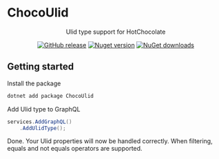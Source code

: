# ChocoUlid

<div align="center">
  <p>
    Ulid type support for HotChocolate
  </p>
  <p>
	  <a href="https://github.com/pfurmaniak/ChocoUlid/releases"><img alt="GitHub release" src="https://img.shields.io/github/release/pfurmaniak/ChocoUlid.svg"></a>
	  <a href="https://www.nuget.org/packages/ChocoUlid"><img alt="Nuget version" src="https://img.shields.io/nuget/v/ChocoUlid"></a>
	  <a href="https://www.nuget.org/packages/ChocoUlid"><img alt="NuGet downloads" src="https://img.shields.io/nuget/dt/ChocoUlid"></a> 
  </p>
</div>

## Getting started

Install the package
```bash
dotnet add package ChocoUlid
```

Add Ulid type to GraphQL
```csharp
services.AddGraphQL()
	.AddUlidType();
```

Done. Your Ulid properties will now be handled correctly. When filtering, equals and not equals operators are supported.